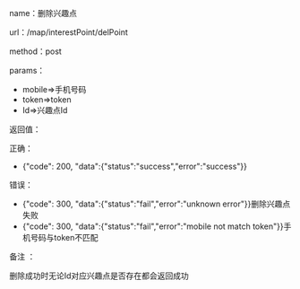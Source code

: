 name：删除兴趣点

url：/map/interestPoint/delPoint

method：post

params：

* mobile=&gt;手机号码
* token=&gt;token
* Id=&gt;兴趣点Id

返回值：

正确：

* {"code": 200, "data":{"status":"success","error":"success"}}

错误：

* {"code": 300, "data":{"status":"fail","error":"unknown error"}}删除兴趣点失败
* {"code": 300, "data":{"status":"fail","error":"mobile not match token"}}手机号码与token不匹配

备注 ：

删除成功时无论Id对应兴趣点是否存在都会返回成功

